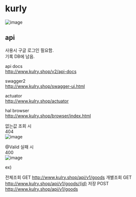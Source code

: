 # kurly

![image](https://user-images.githubusercontent.com/46153703/115948416-38baff80-a509-11eb-8b28-11650ff9542d.png)

## api

사용시 구글 로그인 필요함.  
기록 DB에 남음.  

api docs  
http://www.kulry.shop/v2/api-docs  

swagger2  
http://www.kulry.shop/swagger-ui.html  

actuator  
http://www.kulry.shop/actuator  

hal browser  
http://www.kulry.shop/browser/index.html  

없는값 조회 시  
404  
![image](https://user-images.githubusercontent.com/46153703/115948557-a8c98580-a509-11eb-985e-d53c514a156e.png)  

@Valid 실패 시  
400  
![image](https://user-images.githubusercontent.com/46153703/115948602-f514c580-a509-11eb-866a-ca6bef91a586.png)  

ex)

전체조회
GET http://www.kulry.shop/api/v1/goods
개별조회
GET http://www.kulry.shop/api/v1/goods/{id}
저장
POST http://www.kulry.shop/api/v1/goods

